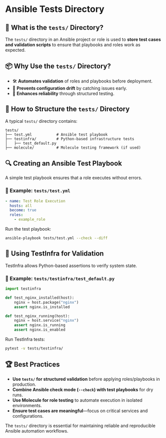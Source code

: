 # Ansible Tests Directory

## 📌 What is the `tests/` Directory?
The `tests/` directory in an Ansible project or role is used to **store test cases and validation scripts** to ensure that playbooks and roles work as expected.

## 📦 Why Use the `tests/` Directory?
- 🛠 **Automates validation** of roles and playbooks before deployment.
- 🔄 **Prevents configuration drift** by catching issues early.
- 🚀 **Enhances reliability** through structured testing.

## 📄 How to Structure the `tests/` Directory
A typical `tests/` directory contains:
```
tests/
├── test.yml           # Ansible test playbook
├── testinfra/         # Python-based infrastructure tests
│   ├── test_default.py
├── molecule/          # Molecule testing framework (if used)
```

## 🔍 Creating an Ansible Test Playbook
A simple test playbook ensures that a role executes without errors.

### 🔹 Example: `tests/test.yml`
```yaml
- name: Test Role Execution
  hosts: all
  become: true
  roles:
    - example_role
```

Run the test playbook:
```bash
ansible-playbook tests/test.yml --check --diff
```

## 🚀 Using TestInfra for Validation
TestInfra allows Python-based assertions to verify system state.

### 🔹 Example: `tests/testinfra/test_default.py`
```python
import testinfra

def test_nginx_installed(host):
    nginx = host.package("nginx")
    assert nginx.is_installed

def test_nginx_running(host):
    nginx = host.service("nginx")
    assert nginx.is_running
    assert nginx.is_enabled
```

Run TestInfra tests:
```bash
pytest -v tests/testinfra/
```

## 🏆 Best Practices
- **Use `tests/` for structured validation** before applying roles/playbooks in production.
- **Combine Ansible check mode (`--check`) with test playbooks** for dry runs.
- **Use Molecule for role testing** to automate execution in isolated environments.
- **Ensure test cases are meaningful**—focus on critical services and configurations.

The `tests/` directory is essential for maintaining reliable and reproducible Ansible automation workflows.

